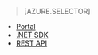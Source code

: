 > [AZURE.SELECTOR]
- [Portal](../articles/media-services-manage-content.md)
- [.NET SDK](../articles/media-services-dotnet-upload-files.md)
- [REST API](../articles/media-services-rest-upload-files.md)

<!--HONumber=52-->
